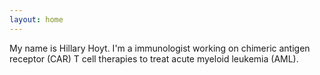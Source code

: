 ```yaml
---
layout: home
---
```

My name is Hillary Hoyt. I'm a immunologist working on chimeric antigen receptor (CAR) T cell therapies to treat acute myeloid leukemia (AML).


